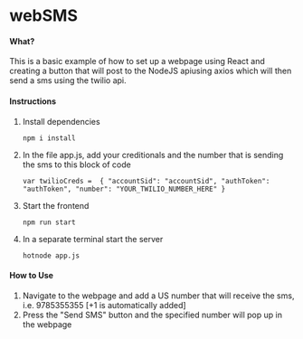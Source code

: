 # webSMS
#### What? 
This is a basic example of how to set up a webpage using React and creating a button that will post to the NodeJS apiusing axios which will then send a sms using the twilio api. 

#### Instructions
1) Install dependencies 
	
	`npm i install`

2) In the file app.js, add your creditionals and the number that is sending the sms to this block of code

	`var twilioCreds = 
{
		"accountSid": "accountSid",
	"authToken": "authToken",
	"number": "YOUR_TWILIO_NUMBER_HERE"
}`

2) Start the frontend 

	`npm run start`

3) In a separate terminal start the server 

	`hotnode app.js`

#### How to Use
1) Navigate to the webpage and add a US number that will receive the sms, i.e. 9785355355 [+1 is automatically added]
2) Press the "Send SMS" button and the specified number will pop up in the webpage
